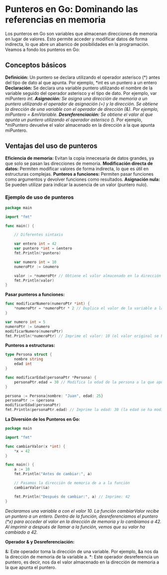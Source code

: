 # Punteros en Go: Dominando las referencias en memoria

Los punteros en Go son variables que almacenan direcciones de memoria en lugar de valores. Esto permite acceder y modificar datos de forma indirecta, lo que abre un abanico de posibilidades en la programación. Veamos a fondo los punteros en Go:

## Conceptos básicos

**Definición:** Un puntero se declara utilizando el operador asterisco (\*) antes del tipo de dato al que apunta. Por ejemplo, \*int es un puntero a un entero
**Declaración:** Se declara una variable puntero utilizando el nombre de la variable seguido del operador asterisco y el tipo de dato. Por ejemplo, var miPuntero _int.
**Asignación:** Se asigna una dirección de memoria a un puntero utilizando el operador de asignación (=) y la dirección. Se obtiene la dirección de una variable con el operador de dirección (&). Por ejemplo, miPuntero = &miVariable.
**Desreferenciación:** Se obtiene el valor al que apunta un puntero utilizando el operador asterisco (_). Por ejemplo, \*miPuntero devuelve el valor almacenado en la dirección a la que apunta miPuntero.

## Ventajas del uso de punteros

**Eficiencia de memoria:** Evitan la copia innecesaria de datos grandes, ya que solo se pasan las direcciones de memoria.
**Modificación directa de datos:** Permiten modificar valores de forma indirecta, lo que es útil en estructuras complejas.
**Punteros a funciones:** Permiten pasar funciones como argumentos y devolver funciones como resultados.
**Asignación nula:** Se pueden utilizar para indicar la ausencia de un valor (puntero nulo).

### Ejemplo de uso de punteros

```go
package main

import "fmt"

func main() {

    // Diferentes sintaxis

    var entero int = 42
    var puntero *int = &entero
    fmt.Println(*puntero)

    var numero int = 10
    numeroPtr := &numero

    valor := *numeroPtr // Obtiene el valor almacenado en la dirección de memoria a la que apunta 'numeroPtr'
    fmt.Println(valor)
}
```

**Pasar punteros a funciones:**

```go
func modificarNumero(numeroPtr *int) {
    *numeroPtr = *numeroPtr * 2 // Duplica el valor de la variable a la que apunta 'numeroPtr'
}

var numero int = 5
numeroPtr := &numero
modificarNumero(numeroPtr)
fmt.Println(*numeroPtr) // Imprime el valor: 10 (el valor original se ha duplicado)
```

**Punteros a estructuras:**

```go
type Persona struct {
    nombre string
    edad int
}

func modificarEdad(personaPtr *Persona) {
    personaPtr.edad = 30 // Modifica la edad de la persona a la que apunta 'personaPtr'
}

persona := Persona{nombre: "Juan", edad: 25}
personaPtr := &persona
modificarEdad(personaPtr)
fmt.Println(personaPtr.edad) // Imprime la edad: 30 (la edad se ha modificado)
```

**La Diversión de los Punteros en Go:**

```go
package main

import "fmt"

func cambiarValor(x *int) {
    *x = 42
}

func main() {
    a := 10
    fmt.Println("Antes de cambiar:", a)

    // Pasamos la dirección de memoria de a a la función
    cambiarValor(&a)

    fmt.Println("Después de cambiar:", a) // Imprime: 42
}
```

_Declaramos una variable a con el valor 10._
_La función cambiarValor recibe un puntero a un entero._
_Dentro de la función, desreferenciamos el puntero (\*x) para acceder al valor en la dirección de memoria y lo cambiamos a 42._
_Al imprimir a después de llamar a la función, vemos que su valor ha cambiado a 42._

**Operador & y Desreferenciación:**

&: Este operador toma la dirección de una variable. Por ejemplo, &a nos da la dirección de memoria de la variable a.
\*: Este operador desreferencia un puntero, es decir, nos da el valor almacenado en la dirección de memoria a la que apunta el puntero.
